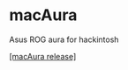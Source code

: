 # macAura
Asus ROG aura for hackintosh

[[macAura release]](https://github.com/serdeliuk/macAura/releases)
